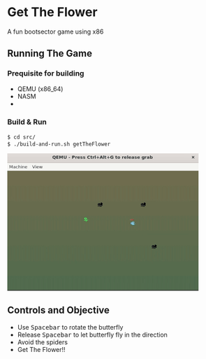# Get The Flower
A fun bootsector game using x86

## Running The Game

### Prequisite for building
- QEMU (x86_64)
- NASM
- 
### Build & Run
```
$ cd src/
$ ./build-and-run.sh getTheFlower
```
![video](getTheFlower_preview.gif)

## Controls and Objective
- Use <kbd>Spacebar</kbd> to rotate the butterfly
- Release <kbd>Spacebar</kbd> to let butterfly fly in the direction
- Avoid the spiders
- Get The Flower!!

